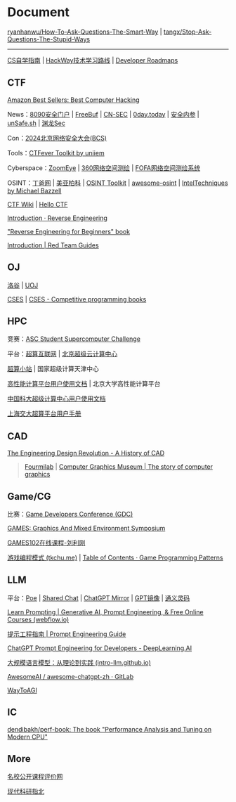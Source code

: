 # Document

[ryanhanwu/How-To-Ask-Questions-The-Smart-Way](https://github.com/ryanhanwu/How-To-Ask-Questions-The-Smart-Way) | [tangx/Stop-Ask-Questions-The-Stupid-Ways](https://github.com/tangx/Stop-Ask-Questions-The-Stupid-Ways)

------

[CS自学指南](https://csdiy.wiki/) | [HackWay技术学习路线](https://hackway.org/) | [Developer Roadmaps](https://roadmap.sh/)

## CTF

[Amazon Best Sellers: Best Computer Hacking](https://www.amazon.com/gp/bestsellers/books/3648/ref=pd_zg_hrsr_books)

News：[8090安全门户](https://www.8090-sec.com/) | [FreeBuf](https://www.freebuf.com/) | [CN-SEC](https://cn-sec.com/) | [0day.today](https://cn.0day.today/) | [安全内参](https://www.secrss.com/) | [unSafe.sh](https://buaq.net/) | [渊龙Sec](https://dh.aabyss.cn/)

Con：[2024北京网络安全大会(BCS)](https://bcs.qianxin.com/)

Tools：[CTFever Toolkit by uniiem](https://ctfever.uniiem.com/)

Cyberspace：[ZoomEye](https://www.zoomeye.org/) | [360网络空间测绘](https://quake.360.net/quake/#/index) | [FOFA网络空间测绘系统](https://fofa.info/)

OSINT：[丁爸网](http://dingba.top/) | [美亚柏科](https://www.300188.cn/) | [OSINT Toolkit](https://i-intelligence.eu/resources/osint-toolkit) | [awesome-osint](https://github.com/jivoi/awesome-osint) | [IntelTechniques by Michael Bazzell](https://inteltechniques.com/index.html)

[CTF Wiki](https://ctf-wiki.org/) | [Hello CTF](https://hello-ctf.com/)

[Introduction · Reverse Engineering](https://0xinfection.github.io/reversing/)

["Reverse Engineering for Beginners" book](https://beginners.re/)

[Introduction | Red Team Guides](https://book.redteamguides.com/)

## OJ

[洛谷](https://www.luogu.com.cn/) | [UOJ](https://uoj.ac/)

[CSES](https://cses.fi/) | [CSES - Competitive programming books](https://cses.fi/book/index.php)

## HPC

竞赛：[ASC Student Supercomputer Challenge](http://www.asc-events.org/)

平台：[超算互联网](https://www.scnet.cn/ui/mall/) | [北京超级云计算中心](http://www.blsc.cn/)

[超算小站](https://nscc.mrzhenggang.com/) | 国家超级计算天津中心

[高性能计算平台用户使用文档](https://hpc.pku.edu.cn/_book/) | 北京大学高性能计算平台

[中国科大超级计算中心用户使用文档](https://scc.ustc.edu.cn/zlsc/user_doc/html/index.html)

[上海交大超算平台用户手册](https://docs.hpc.sjtu.edu.cn/index.html)

## CAD

[The Engineering Design Revolution - A History of CAD](https://www.shapr3d.com/blog/history-of-cad)

> [Fourmilab](https://www.fourmilab.ch/) | [Computer Graphics Museum | The story of computer graphics](https://computergraphicsmuseum.org/)

## Game/CG

比赛：[Game Developers Conference (GDC)](https://gdconf.com/)

[GAMES: Graphics And Mixed Environment Symposium](https://games-cn.org/)

[GAMES102在线课程-刘利刚](http://staff.ustc.edu.cn/~lgliu/Courses/GAMES102_2020/default.html)

[游戏编程模式 (tkchu.me)](https://gpp.tkchu.me/) | [Table of Contents · Game Programming Patterns](https://gameprogrammingpatterns.com/contents.html)

## LLM

平台：[Poe](https://poe.com/) | [Shared Chat](https://sharedchat.fun/) | [ChatGPT Mirror](https://ai.44vl.cc/) | [GPT镜像](https://go.gptdsb.com/list) | [通义灵码](https://tongyi.aliyun.com/lingma/)

[Learn Prompting | Generative AI, Prompt Engineering, & Free Online Courses (webflow.io)](https://learn-prompting.webflow.io/)

[提示工程指南 | Prompt Engineering Guide](https://www.promptingguide.ai/zh)

[ChatGPT Prompt Engineering for Developers - DeepLearning.AI](https://www.deeplearning.ai/short-courses/chatgpt-prompt-engineering-for-developers/)

[大规模语言模型：从理论到实践 (intro-llm.github.io)](https://intro-llm.github.io/)

[AwesomeAI / awesome-chatgpt-zh · GitLab](https://gitlab.com/awesomeai/awesome-chatgpt-zh)

[WayToAGI](https://new.waytoagi.com/)

## IC

[dendibakh/perf-book: The book "Performance Analysis and Tuning on Modern CPU"](https://github.com/dendibakh/perf-book)

## More

[名校公开课程评价网](https://conanhujinming.github.io/comments-for-awesome-courses/)

[现代科研指北](https://bookdown.org/yufree/sciguide/)

